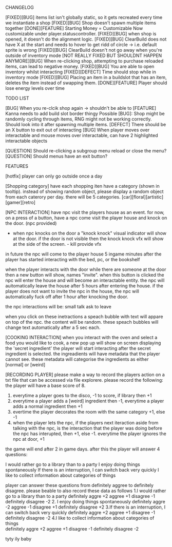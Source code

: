 CHANGELOG

[FIXED][BUG] items list isn't globally static, so it gets recreated every time we instantiate a shop
[FIXED][BUG] Shop doesn't spawn multiple items together
[DONE][FEATURE] Starting Money = Customizable
	Now customizable under player.statuscontroller.
[FIXED][BUG] when shop is opened, it doesn't do the alignment logic.
[FIXED][BUG] ClearBuild does not have X at the start and needs to hover to get ridd of circle -> i.e. default sprite is wrong
[FIXED][BUG] ClearBuild doesn't not go away when you're outside of inventory mode
[NOT REALLY FIXED BUT SHOULDNT HAPPEN ANYMORE][BUG] When re-clicking shop, attempting to purchase reloaded items, can lead to negative money.
[FIXED][BUG] You are able to open inventory whilst interacting
[FIXED][DEFECT] Time should stop while in inventory mode
[FIXED][BUG] Placing an item in a buildslot that has an item, deletes the item instead of swapping them.
[DONE][FEATURE] Player should lose energy levels over time


TODO LIST

[BUG] When you re-clcik shop again -> shouldn't be able to
[FEATURE] Kanna needs to add build slot border thingy
Possible [BUG]: Shop might be randomly cycling through items, RNG might not be working correctly. Should look into it after spawning multiple items.
[DEFECT] There should be an X button to exit out of interacting
[BUG] When player moves over interactable and mouse moves over interactable, can have 2 highlighted interactable objects

[QUESTION] Should re-clicking a subgroup menu reload or close the menu?
[QUESTION] Should menus have an exit button?


FEATURES

[hotfix]
player can only go outside once a day

[Shopping category]
have each shopping iten have a category (shown in tooltip). instead of showing random object, please display a random object from each caterory per day. there will be 5 categories. [car][floral][artistic][gamer][retro]

[NPC INTERACTION]
have npc visit the players house as an event. 
for now, on a press of a button, have a  npc come visit the player house and knock on the door. (npc provided)
- when npc knocks on the door a "knock knock" visual indicator will show at the door. if the door is not visible then the knock knock vfx will show at the side of the screen. - kill provide vfx

in future the npc will come to the player house 5 ingame minutes after the player has started interacting with the bed, pc, or the bookshelf

when the player interacts with the door while there are someone at the door then a new button will show, names "invite". when this button is clicked the npc will enter the house and will become an interactable entity. 
the npc will auitomatically leave the house after 5 hours after entering the house.
if the player does not want to invite the npc in the house, the npc will automatically fuck off after 1 hour after knocking the door.

the npc interactions will be:
	small talk
	ask to leave

when you click on these inetractions a speach bubble with text will appare on top of the npc. the content will be random. these speach bubbles will change text automatically after a 5 sec each.

[COOKING INTERACTION]
when you interact with the oven and select a food you would like to cook, a new pop up will show on screen displaying the 'secret ingredient'
the player will start interacting after the secret ingredient is selected. the ingreadients will have metadata that the player cannot see. these metadata will categorise the ingredients as either [normal] or [weird] 

[RECORDING PLAYER]
please make a way to record the players action on a txt file that can be accessed via file explorere.
please record the following:
the player will have a base score of 8.
1. everytime a player goes to the disco, -1 to score, if library then +1
2. everytime a player adds a [weird] ingredient then -1, everytime a player adds a normal ingredient then +1 
3. evertime the player decorates the room with the same category +1, else -1
4. when the player lets the npc, if the players next iteraction aside from talking with the npc, is the interaction that the player was doing before the npc has interupted, then +1, else -1. everytime the player ignores the npc at door, +1

the game will end after 2 in game days. after this the player will answer 4 questions:

I would rather go to a library than to a party 
I enjoy doing things spontaneously
If there is an interruption, I can switch back very quickly
I like to collect information about categories of things

player can answer these questions from definitely aggree to definitely disagree. please beable to also record these data as follows
1.I would rather go to a library than to a party 
	definitely aggre +2
	aggree +1
	disagree -1
	definitely disagree -2
2. I enjoy doing things spontaneously
	definitely aggre -2
	aggree -1
	disagree +1
	definitely disagree +2
3.If there is an interruption, I can switch back very quickly
	definitely aggre +2
	aggree +1
	disagree -1
	definitely disagree -2
4.I like to collect information about categories of things\
	definitely aggre +2
	aggree +1
	disagree -1
	definitely disagree -2

tyty ily baby




	